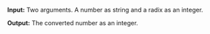 **Input:** Two arguments. A number as string and a radix as an integer. 

**Output:** The converted number as an integer.
